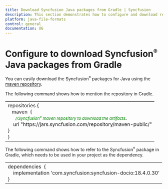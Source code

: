 ```yaml
---
title: Download Syncfusion Java packages from Gradle | Syncfusion
description: This section demonstrates how to configure and download required Jars from Gradle (Jar configuration)
platform: java-file-formats
control: general
documentation: UG
---
```

# Configure to download Syncfusion<sup style="font-size:70%">&reg;</sup> Java packages from Gradle

You can easily download the Syncfusion<sup style="font-size:70%">&reg;</sup> packages for Java using the [maven repository](https://jars.syncfusion.com/).
 
The following command shows how to mention the repository in Gradle.

<table>
<tr>
<td>
repositories&nbsp;{<br />
&nbsp;&nbsp;&nbsp;maven&nbsp; {<br />
&nbsp;&nbsp;&nbsp;&nbsp;<span style="color:green;font-size:13px;font-style:italic">&nbsp;&nbsp;//Syncfusion<sup style="font-size:70%">&reg;</sup> maven repository to download the artifacts</span>.<br />
&nbsp;&nbsp;&nbsp;&nbsp;url "https://jars.syncfusion.com/repository/maven-public/"<br />
}<br />
}
</td>
</tr>
</table>

The following command shows how to refer to the Syncfusion<sup style="font-size:70%">&reg;</sup> package in Gradle, which needs to be used in your project as the dependency.

<table>
<tr>
<td>
	dependencies &nbsp;{<br />
 &nbsp;&nbsp;&nbsp;&nbsp;implementation 'com.syncfusion:syncfusion-docio:18.4.0.30'<br />
}
</td>
</tr>
</table>